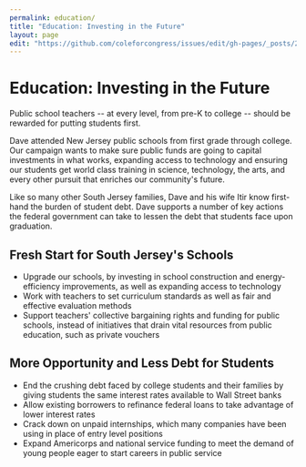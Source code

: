 ```yaml
---
permalink: education/
title: "Education: Investing in the Future"
layout: page
edit: "https://github.com/coleforcongress/issues/edit/gh-pages/_posts/2014-01-02-education.md"
---
```

# Education: Investing in the Future

Public school teachers -- at every level, from pre-K to college -- should be rewarded for putting students first. 

Dave attended New Jersey public schools from first grade through college. Our campaign wants to make sure public funds are going to capital investments in what works, expanding access to technology and ensuring our students get world class training in science, technology, the arts, and every other pursuit that enriches our community's future.

Like so many other South Jersey families, Dave and his wife Itir know first-hand the burden of student debt. Dave supports a number of key actions the federal government can take to lessen the debt that students face upon graduation.

## Fresh Start for South Jersey's Schools

- Upgrade our schools, by investing in school construction and energy-efficiency improvements, as well as expanding access to technology
- Work with teachers to set curriculum standards as well as fair and effective evaluation methods
- Support teachers' collective bargaining rights and funding for public schools, instead of initiatives that drain vital resources from public education, such as private vouchers

## More Opportunity and Less Debt for Students

- End the crushing debt faced by college students and their families by giving students the same interest rates available to Wall Street banks
- Allow existing borrowers to refinance federal loans to take advantage of lower interest rates
- Crack down on unpaid internships, which many companies have been using in place of entry level positions
- Expand Americorps and national service funding to meet the demand of young people eager to start careers in public service
